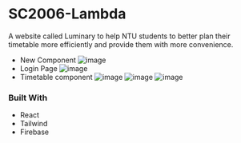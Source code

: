 
<!-- ABOUT THE PROJECT -->
# SC2006-Lambda 

A website called Luminary to help NTU students to better plan their timetable more efficiently and provide them with more convenience.

* New Component
![image](https://user-images.githubusercontent.com/101180214/232194161-6f9de364-9aa3-4178-b2c8-8020ae962d3f.png)
* Login Page
![image](https://user-images.githubusercontent.com/101180214/232194245-f4659161-5564-41af-80f1-f0af1f1df326.png)
* Timetable component
![image](https://user-images.githubusercontent.com/101180214/232194275-0f95824f-d9db-49dc-bc58-96f4e122a4b3.png)
![image](https://user-images.githubusercontent.com/101180214/232194288-c8104b8c-b8b6-4afb-b8d9-3d18e8c36574.png)
![image](https://user-images.githubusercontent.com/101180214/232194303-3b23466c-3ce3-4764-b98a-c165ef74fafa.png)



### Built With

* React
* Tailwind
* Firebase

